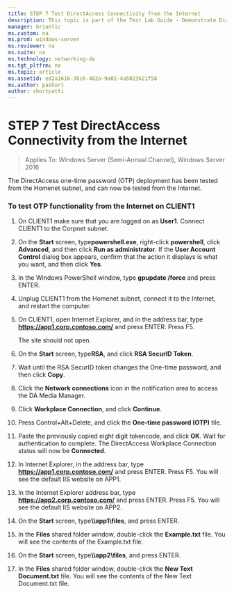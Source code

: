 ```yaml
---
title: STEP 7 Test DirectAccess Connectivity from the Internet
description: This topic is part of the Test Lab Guide - Demonstrate DirectAccess with OTP Authentication and RSA SecurID for Windows Server 2016
manager: brianlic
ms.custom: na
ms.prod: windows-server
ms.reviewer: na
ms.suite: na
ms.technology: networking-da
ms.tgt_pltfrm: na
ms.topic: article
ms.assetid: ed2a1616-30c6-482a-9a02-4a5023621f58
ms.author: pashort
author: shortpatti
---
```

# STEP 7 Test DirectAccess Connectivity from the Internet

>Applies To: Windows Server (Semi-Annual Channel), Windows Server 2016

The DirectAccess one-time password (OTP) deployment has been tested from the Homenet subnet, and can now be tested from the Internet.  
  
### To test OTP functionality from the Internet on CLIENT1  
  
1. On CLIENT1 make sure that you are logged on as **User1**. Connect CLIENT1 to the Corpnet subnet.  
  
2. On the **Start** screen, type**powershell.exe**, right-click **powershell**, click **Advanced**, and then click **Run as administrator**. If the **User Account Control** dialog box appears, confirm that the action it displays is what you want, and then click **Yes**.  
  
3. In the Windows PowerShell window, type **gpupdate /force** and press ENTER.  
  
4. Unplug CLIENT1 from the Homenet subnet, connect it to the Internet, and restart the computer.  
  
5. On CLIENT1, open Internet Explorer, and in the address bar, type **https://app1.corp.contoso.com/** and press ENTER. Press F5.  
  
   The site should not open.  
  
6. On the **Start** screen, type**RSA**, and click **RSA SecurID Token**.  
  
7. Wait until the RSA SecurID token changes the One-time password, and then click **Copy**.  
  
8. Click the **Network connections** icon in the notification area to access the DA Media Manager.  
  
9. Click **Workplace Connection**, and click **Continue**.  
  
10. Press Control+Alt+Delete, and click the **One-time password (OTP)** tile.  
  
11. Paste the previously copied eight digit tokencode, and click **OK**. Wait for authentication to complete. The DirectAccess Workplace Connection status will now be **Connected**.  
  
12. In Internet Explorer, in the address bar, type **https://app1.corp.contoso.com/** and press ENTER. Press F5. You will see the default IIS website on APP1.  
  
13. In the Internet Explorer address bar, type **https://app2.corp.contoso.com/** and press ENTER. Press F5. You will see the default IIS website on APP2.  
  
14. On the **Start** screen, type<strong>\\\app1\files</strong>, and press ENTER.  
  
15. In the **Files** shared folder window, double-click the **Example.txt** file. You will see the contents of the Example.txt file.  
  
16. On the **Start** screen, type<strong>\\\app2\files</strong>, and press ENTER.  
  
17. In the **Files** shared folder window, double-click the **New Text Document.txt** file. You will see the contents of the New Text Document.txt file.  
  


